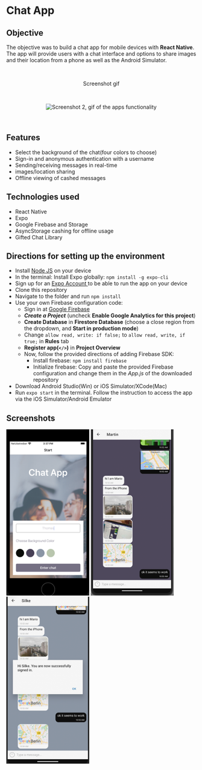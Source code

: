 # Chat App

## Objective

The objective was to build a chat app for mobile devices with **React Native**.
<br>
The app will provide users with a chat interface and options to share images and their location from a phone as well as the Android Simulator.

<br>
<p align="center">Screenshot gif</p>
<br>

<p align="center"><img src="https://github.com/ilsegaertner/chat-app/blob/main/assets/gif%20for%20chat%20app.gif" alt="Screenshot 2, gif of the apps functionality" width="220">
</p>

<br>

## Features

- Select the background of the chat(four colors to choose)
- Sign-in and anonymous authentication with a username
- Sending/receiving messages in real-time
- images/location sharing
- Offline viewing of cashed messages

## Technologies used

- React Native
- Expo
- Google Firebase and Storage
- AsyncStorage cashing for offline usage
- Gifted Chat Library

## Directions for setting up the environment

- Install <a href="https://nodejs.org/en/learn/getting-started/how-to-install-nodejs">Node JS</a> on your device
- In the terminal: Install Expo globally: `npm install -g expo-cli`
- Sign up for an <a href="https://expo.dev/">Expo Account </a> to be able to run the app on your device
- Clone this repository
- Navigate to the folder and run `npm install`
- Use your own Firebase configuration code:
  - Sign in at [Google Firebase](https://firebase.google.com/)
  - **_Create a Project_** (uncheck **Enable Google Analytics for this project**)
  - **Create Database** in **Firestore Database** (choose a close region from the dropdown, and **Start in production mode**)
  - Change `allow read, write: if false;` to `allow read, write, if true;` in **Rules** tab
  - **Register app(`</>`)** in **Project Overview**
  - Now, follow the provided directions of adding Firebase SDK:
    - Install firebase: `npm install firebase`
    - Initialize firebase: Copy and paste the provided Firebase configuration and change them in the _App.js_ of the downloaded repository
- Download Android Studio(Win) or iOS Simulator/XCode(Mac)
- Run `expo start` in the terminal. Follow the instruction to access the app via the iOS Simulator/Android Emulator

## Screenshots

<img width="220" alt="Screenshot 1 from app" src="https://github.com/ilsegaertner/chat-app/blob/main/assets/screen1.png"> <img width="220" alt="Screenshot 2 from app" src="https://github.com/ilsegaertner/chat-app/blob/main/assets/screen-example.png"><img width="220" alt="Screenshot 3 from app" src="https://github.com/ilsegaertner/chat-app/blob/main/assets/screen-example2.png">
